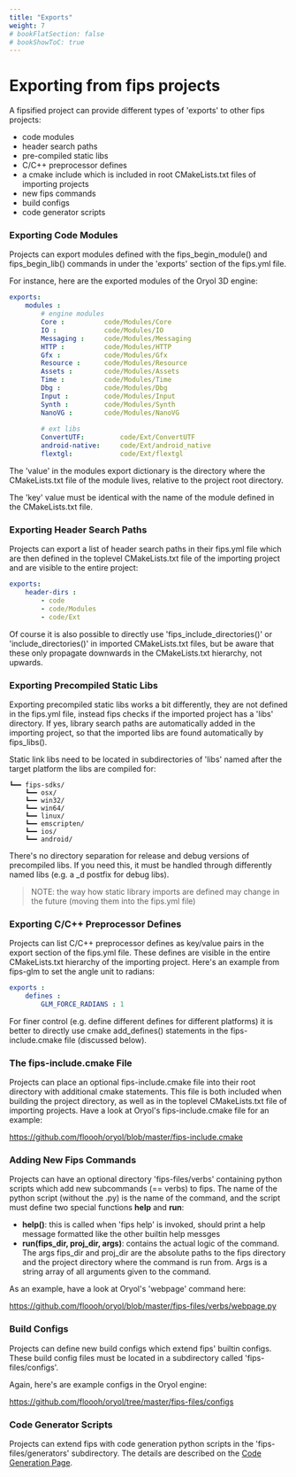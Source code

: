 ```yaml
---
title: "Exports"
weight: 7
# bookFlatSection: false
# bookShowToC: true
---
```

# Exporting from fips projects

A fipsified project can provide different types of 'exports' to other
fips projects:

* code modules
* header search paths
* pre-compiled static libs
* C/C++ preprocessor defines
* a cmake include which is included in root CMakeLists.txt files of importing projects
* new fips commands
* build configs
* code generator scripts

### Exporting Code Modules

Projects can export modules defined with the fips\_begin\_module() and
fips\_begin\_lib() commands in under the 'exports' section of the fips.yml
file. 

For instance, here are the exported modules of the Oryol 3D engine:

```yaml
exports:
    modules :
        # engine modules
        Core :          code/Modules/Core
        IO :            code/Modules/IO
        Messaging :     code/Modules/Messaging
        HTTP :          code/Modules/HTTP
        Gfx :           code/Modules/Gfx
        Resource :      code/Modules/Resource
        Assets :        code/Modules/Assets
        Time :          code/Modules/Time
        Dbg :           code/Modules/Dbg
        Input :         code/Modules/Input
        Synth :         code/Modules/Synth
        NanoVG :        code/Modules/NanoVG
        
        # ext libs
        ConvertUTF:         code/Ext/ConvertUTF
        android-native:     code/Ext/android_native
        flextgl:            code/Ext/flextgl
```

The 'value' in the modules export dictionary is the directory where the
CMakeLists.txt file of the module lives, relative to the project root directory.

The 'key' value must be identical with the name of the module defined in the
CMakeLists.txt file.

### Exporting Header Search Paths

Projects can export a list of header search paths in their fips.yml file which 
are then defined in  the toplevel CMakeLists.txt file of the importing project 
and are visible to the entire project:

```yaml
exports:
    header-dirs :
        - code
        - code/Modules
        - code/Ext
```

Of course it is also possible to directly use 'fips\_include\_directories()'
or 'include\_directories()' in imported CMakeLists.txt files, but be aware
that these only propagate downwards in the CMakeLists.txt hierarchy, not
upwards.

### Exporting Precompiled Static Libs

Exporting precompiled static libs works a bit differently, they are not
defined in the fips.yml file, instead fips checks if the imported project
has a 'libs' directory. If yes, library search paths are automatically
added in the importing project, so that the imported libs are found
automatically by fips\_libs().

Static link libs need to be located in subdirectories of 'libs' named
after the target platform the libs are compiled for:

```
┗━━ fips-sdks/
    ┗━━ osx/
    ┗━━ win32/
    ┗━━ win64/
    ┗━━ linux/
    ┗━━ emscripten/
    ┗━━ ios/
    ┗━━ android/
```

There's no directory separation for release and debug versions of precompiled
libs. If you need this, it must be handled through differently named libs
(e.g. a \_d postfix for debug libs).

> NOTE: the way how static library imports are defined may change in the
future (moving them into the fips.yml file)

### Exporting C/C++ Preprocessor Defines

Projects can list C/C++ preprocessor defines as key/value pairs in the
export section of the fips.yml file. These defines are visible in the
entire CMakeLists.txt hierarchy of the importing project. Here's an 
example from fips-glm to set the angle unit to radians:

```yaml
exports :
    defines :
        GLM_FORCE_RADIANS : 1
```

For finer control (e.g. define different defines for different platforms)
it is better to directly use cmake add\_defines() statements in the
fips-include.cmake file (discussed below).

### The fips-include.cmake File

Projects can place an optional fips-include.cmake file into their 
root directory with additional cmake statements. This file is both
included when building the project directory, as well as in the
toplevel CMakeLists.txt file of importing projects. Have a look
at Oryol's fips-include.cmake file for an example:

https://github.com/floooh/oryol/blob/master/fips-include.cmake

### Adding New Fips Commands

Projects can have an optional directory 'fips-files/verbs' containing
python scripts which add new subcommands (== verbs) to fips. The
name of the python script (without the .py) is the name of the 
command, and the script must define two special functions **help** 
and **run**:

* **help()**: this is called when 'fips help' is invoked, should print 
a help message formatted like the other builtin help messges
* **run(fips\_dir, proj\_dir, args)**: contains the actual logic of the 
command. The args fips\_dir and proj\_dir are the absolute paths 
to the fips directory and the project directory where the command
is run from. Args is a string array of all arguments given to the
command.

As an example, have a look at Oryol's 'webpage' command here:

https://github.com/floooh/oryol/blob/master/fips-files/verbs/webpage.py

### Build Configs

Projects can define new build configs which extend fips' builtin
configs. These build config files must be located in a subdirectory
called 'fips-files/configs'.

Again, here's are example configs in the Oryol engine:

https://github.com/floooh/oryol/tree/master/fips-files/configs

### Code Generator Scripts

Projects can extend fips with code generation python scripts in the
'fips-files/generators' subdirectory. The details are described on the
[Code Generation Page](/fips/codegen.html).

